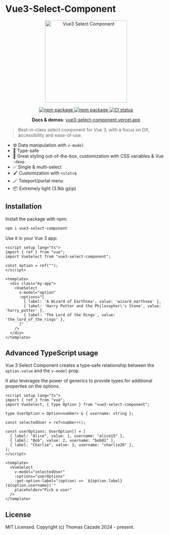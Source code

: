# Vue3-Select-Component

<p align="center">
  <img src="https://vue3-select-component.vercel.app/logo.png" alt="Vue3 Select Component" height="256" width="256" />
</p>

<p align="center">
  <a href="https://www.npmjs.com/package/vue3-select-component">
    <img src="https://img.shields.io/npm/v/vue3-select-component.svg" alt="npm package" />
  </a>

  <a href="https://www.npmjs.com/package/vue3-select-component">
    <img src="https://img.shields.io/npm/dm/vue3-select-component" alt="npm package" />
  </a>

  <a href="https://github.com/TotomInc/vue3-select-component/actions/workflows/build.yml">
    <img src="https://github.com/TotomInc/vue3-select-component/actions/workflows/build.yml/badge.svg?branch=master" alt="CI status" />
  </a>
</p>

<p align="center">
  <b>Docs & demos</b>: <a href="https://vue3-select-component.vercel.app">vue3-select-component.vercel.app</a>
</p>

> Best-in-class select component for Vue 3, with a focus on DX, accessibility and ease-of-use.

- ⚙️ Data manipulation with `v-model`
- 🔑 Type-safe
- 🎨 Great styling out-of-the-box, customization with CSS variables & Vue `:deep`
- ✅ Single & multi-select
- 🖌️ Customization with `<slot>`s
- 🪄 Teleport/portal menu
- 📦 Extremely light (3.1kb gzip)

## Installation

Install the package with npm:

```bash
npm i vue3-select-component
```

Use it in your Vue 3 app:

```vue
<script setup lang="ts">
import { ref } from "vue";
import VueSelect from "vue3-select-component";

const option = ref("");
</script>

<template>
  <div class="my-app">
    <VueSelect
      v-model="option"
      :options="[
        { label: 'A Wizard of Earthsea', value: 'wizard_earthsea' },
        { label: 'Harry Potter and the Philosopher\'s Stone', value: 'harry_potter' },
        { label: 'The Lord of the Rings', value: 'the_lord_of_the_rings' },
      ]"
    />
  </div>
</template>
```

## Advanced TypeScript usage

Vue 3 Select Component creates a type-safe relationship between the `option.value` and the `v-model` prop.

It also leverages the power of generics to provide types for additional properties on the options.

```vue
<script setup lang="ts">
import { ref } from "vue";
import VueSelect, { type Option } from "vue3-select-component";

type UserOption = Option<number> & { username: string };

const selectedUser = ref<number>();

const userOptions: UserOption[] = [
  { label: "Alice", value: 1, username: "alice15" },
  { label: "Bob", value: 2, username: "bob01" },
  { label: "Charlie", value: 3, username: "charlie20" },
];
</script>

<template>
  <VueSelect
    v-model="selectedUser"
    :options="userOptions"
    :get-option-label="(option) => `${option.label} (${option.username})`"
    placeholder="Pick a user"
  />
</template>
```

## License

MIT Licensed. Copyright (c) Thomas Cazade 2024 - present.
